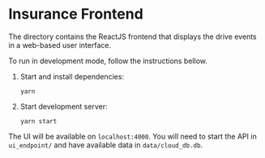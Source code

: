 # Insurance Frontend

The directory contains the ReactJS frontend that displays the drive events in a web-based user interface.

To run in development mode, follow the instructions bellow.

1. Start and install dependencies:

    ```
    yarn
    ```

2. Start development server:

    ```
    yarn start
    ```

The UI will be available on `localhost:4000`. You will need to start the API in `ui_endpoint/` and have available data in `data/cloud_db.db`.